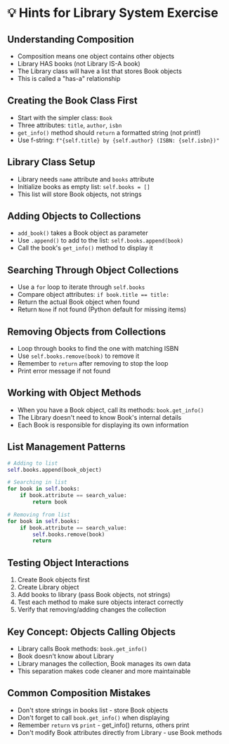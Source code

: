 # 💡 Hints for Library System Exercise

## Understanding Composition
- Composition means one object contains other objects
- Library HAS books (not Library IS-A book)
- The Library class will have a list that stores Book objects
- This is called a "has-a" relationship

## Creating the Book Class First
- Start with the simpler class: `Book`
- Three attributes: `title`, `author`, `isbn`
- `get_info()` method should `return` a formatted string (not print!)
- Use f-string: `f"{self.title} by {self.author} (ISBN: {self.isbn})"`

## Library Class Setup
- Library needs `name` attribute and `books` attribute
- Initialize books as empty list: `self.books = []`
- This list will store Book objects, not strings

## Adding Objects to Collections
- `add_book()` takes a Book object as parameter
- Use `.append()` to add to the list: `self.books.append(book)`
- Call the book's `get_info()` method to display it

## Searching Through Object Collections
- Use a `for` loop to iterate through `self.books`
- Compare object attributes: `if book.title == title:`
- Return the actual Book object when found
- Return `None` if not found (Python default for missing items)

## Removing Objects from Collections
- Loop through books to find the one with matching ISBN
- Use `self.books.remove(book)` to remove it
- Remember to `return` after removing to stop the loop
- Print error message if not found

## Working with Object Methods
- When you have a Book object, call its methods: `book.get_info()`
- The Library doesn't need to know Book's internal details
- Each Book is responsible for displaying its own information

## List Management Patterns
```python
# Adding to list
self.books.append(book_object)

# Searching in list
for book in self.books:
    if book.attribute == search_value:
        return book

# Removing from list  
for book in self.books:
    if book.attribute == search_value:
        self.books.remove(book)
        return
```

## Testing Object Interactions
1. Create Book objects first
2. Create Library object
3. Add books to library (pass Book objects, not strings)
4. Test each method to make sure objects interact correctly
5. Verify that removing/adding changes the collection

## Key Concept: Objects Calling Objects
- Library calls Book methods: `book.get_info()`
- Book doesn't know about Library
- Library manages the collection, Book manages its own data
- This separation makes code cleaner and more maintainable

## Common Composition Mistakes
- Don't store strings in books list - store Book objects
- Don't forget to call `book.get_info()` when displaying
- Remember `return` vs `print` - get_info() returns, others print
- Don't modify Book attributes directly from Library - use Book methods